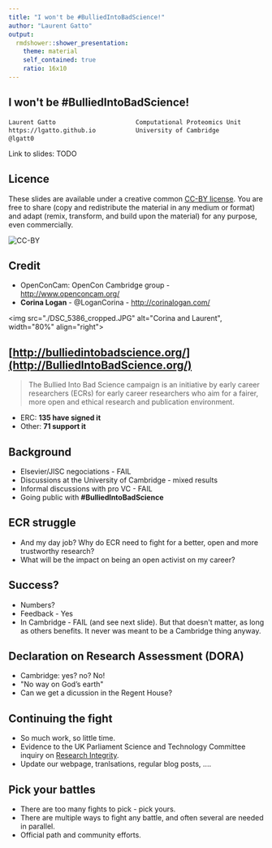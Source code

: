 ```yaml
---
title: "I won't be #BulliedIntoBadScience!"
author: "Laurent Gatto"
output:
  rmdshower::shower_presentation:
    theme: material
    self_contained: true
    ratio: 16x10
---
```


## I won't be #BulliedIntoBadScience!

```
Laurent Gatto                      Computational Proteomics Unit
https://lgatto.github.io           University of Cambridge
@lgatt0
```

Link to slides: TODO

## Licence

These slides are available under a creative common
[CC-BY license](http://creativecommons.org/licenses/by/4.0/). You are
free to share (copy and redistribute the material in any medium or
format) and adapt (remix, transform, and build upon the material) for
any purpose, even commercially.

![CC-BY](/home/lg390/Pictures/cc1.jpg)

## Credit

- OpenConCam: OpenCon Cambridge group - http://www.openconcam.org/
- **Corina Logan** - @LoganCorina - http://corinalogan.com/


<img src="./DSC_5386_cropped.JPG" alt="Corina and Laurent", width="80%" align="right">

## [http://bulliedintobadscience.org/](http://BulliedIntoBadScience.org/)

> The Bullied Into Bad Science campaign is an initiative by early
  career researchers (ECRs) for early career researchers who aim for a
  fairer, more open and ethical research and publication environment.

- ERC: **135 have signed it**
- Other: **71 support it**

## Background

- Elsevier/JISC negociations - FAIL
- Discussions at the University of Cambridge - mixed results
- Informal discussions with pro VC - FAIL
- Going public with **#BulliedIntoBadScience**

## ECR struggle

- And my day job? Why do ECR need to fight for a better, open and more
  trustworthy research?
- What will be the impact on being an open activist on my career?

## Success?

- Numbers?
- Feedback - Yes
- In Cambridge - FAIL (and see next slide). But that doesn't matter,
  as long as others benefits. It never was meant to be a Cambridge
  thing anyway.

## Declaration on Research Assessment (DORA)

- Cambridge: yes? no? No! 
- "No way on God’s earth"
- Can we get a dicussion in the Regent House?

## Continuing the fight

- So much work, so little time.
- Evidence to the UK Parliament Science and Technology Committee
  inquiry on [Research
  Integrity](https://www.parliament.uk/business/committees/committees-a-z/commons-select/science-and-technology-committee/inquiries/parliament-2017/research-integrity-17-19/).
- Update our webpage, tranlsations, regular blog posts, ....

## Pick your battles

- There are too many fights to pick - pick yours.
- There are multiple ways to fight any battle, and often several are needed in parallel.
- Official path and community efforts.




